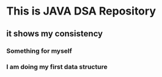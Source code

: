 # This is JAVA DSA Repository
## it shows my consistency
### Something for myself
### I am doing my first data structure
